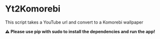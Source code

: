 # Yt2Komorebi
This script takes a YouTube url and convert to a Komorebi wallpaper

<strong>⚠️ Please use pip with sudo to install the dependencies and run the app!</strong>
